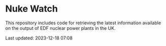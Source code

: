 # Nuke Watch

This repository includes code for retrieving the latest information available on the output of EDF nuclear power plants in the UK.

Last updated: 2023-12-18 07:08
